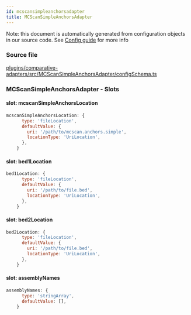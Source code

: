 ```yaml
---
id: mcscansimpleanchorsadapter
title: MCScanSimpleAnchorsAdapter
---
```


Note: this document is automatically generated from configuration objects in our
source code. See [Config guide](/docs/config_guide) for more info

### Source file

[plugins/comparative-adapters/src/MCScanSimpleAnchorsAdapter/configSchema.ts](https://github.com/GMOD/jbrowse-components/blob/main/plugins/comparative-adapters/src/MCScanSimpleAnchorsAdapter/configSchema.ts)

### MCScanSimpleAnchorsAdapter - Slots

#### slot: mcscanSimpleAnchorsLocation

```js
mcscanSimpleAnchorsLocation: {
      type: 'fileLocation',
      defaultValue: {
        uri: '/path/to/mcscan.anchors.simple',
        locationType: 'UriLocation',
      },
    }
```

#### slot: bed1Location

```js
bed1Location: {
      type: 'fileLocation',
      defaultValue: {
        uri: '/path/to/file.bed',
        locationType: 'UriLocation',
      },
    }
```

#### slot: bed2Location

```js
bed2Location: {
      type: 'fileLocation',
      defaultValue: {
        uri: '/path/to/file.bed',
        locationType: 'UriLocation',
      },
    }
```

#### slot: assemblyNames

```js
assemblyNames: {
      type: 'stringArray',
      defaultValue: [],
    }
```
